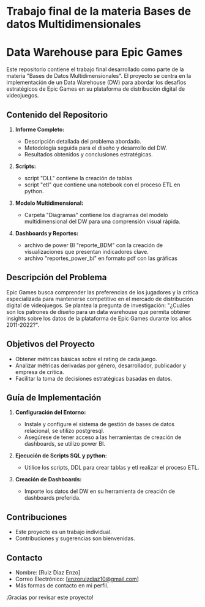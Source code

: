 # Trabajo final de la materia Bases de datos Multidimensionales
# Data Warehouse para Epic Games

Este repositorio contiene el trabajo final desarrollado como parte de la materia "Bases de Datos Multidimensionales". El proyecto se centra en la implementación de un Data Warehouse (DW) para abordar los desafíos estratégicos de Epic Games en su plataforma de distribución digital de videojuegos.

## Contenido del Repositorio

1. **Informe Completo:**
   - Descripción detallada del problema abordado.
   - Metodología seguida para el diseño y desarrollo del DW.
   - Resultados obtenidos y conclusiones estratégicas.

2. **Scripts:**
   - script "DLL" contiene la creación de tablas
   - script "etl" que contiene una notebook con el proceso ETL en python.

3. **Modelo Multidimensional:**
   - Carpeta "Diagramas" contiene los diagramas del modelo multidimensional del DW para una comprensión visual rápida.

4. **Dashboards y Reportes:**
   - archivo de power BI "reporte_BDM" con la creación de visualizaciones que presentan indicadores clave.
   - archivo "reportes_power_bi" en formato pdf con las gráficas

## Descripción del Problema

Epic Games busca comprender las preferencias de los jugadores y la crítica especializada para mantenerse competitivo en el mercado de distribución digital de videojuegos. Se plantea la pregunta de investigación: "¿Cuáles son los patrones de diseño para un data warehouse que permita obtener insights sobre los datos de la plataforma de Epic Games durante los años 2011-2022?".

## Objetivos del Proyecto

- Obtener métricas básicas sobre el rating de cada juego.
- Analizar métricas derivadas por género, desarrollador, publicador y empresa de crítica.
- Facilitar la toma de decisiones estratégicas basadas en datos.

## Guía de Implementación

1. **Configuración del Entorno:**
   - Instale y configure el sistema de gestión de bases de datos relacional, se utilizo postgresql.
   - Asegúrese de tener acceso a las herramientas de creación de dashboards, se utilizo power BI.

2. **Ejecución de Scripts SQL y python:**
   - Utilice los scripts, DDL para crear tablas y etl realizar el proceso ETL.

3. **Creación de Dashboards:**
   - Importe los datos del DW en su herramienta de creación de dashboards preferida.
   
## Contribuciones 

- Este proyecto es un trabajo individual.
- Contribuciones y sugerencias son bienvenidas.

## Contacto

- Nombre: [Ruiz Diaz Enzo]
- Correo Electrónico: [enzoruizdiaz10@gmail.com]
- Más formas de contacto en mi perfil.

¡Gracias por revisar este proyecto!
